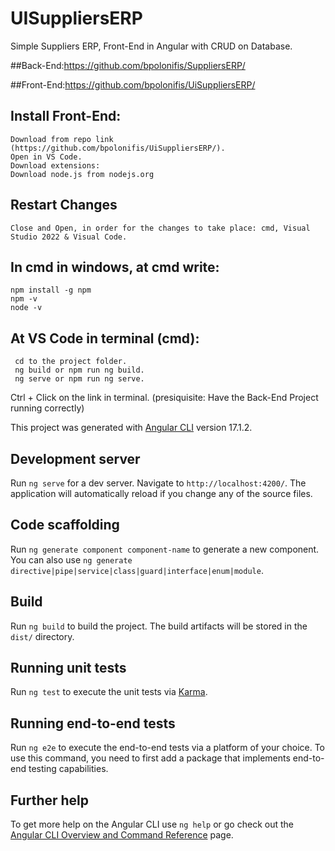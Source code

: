 # UISuppliersERP
Simple Suppliers ERP, Front-End in Angular with CRUD on Database. 

##Back-End:https://github.com/bpolonifis/SuppliersERP/

##Front-End:https://github.com/bpolonifis/UiSuppliersERP/

## Install Front-End:
    Download from repo link (https://github.com/bpolonifis/UiSuppliersERP/).
    Open in VS Code. 
    Download extensions:
    Download node.js from nodejs.org
## Restart Changes
    Close and Open, in order for the changes to take place: cmd, Visual Studio 2022 & Visual Code.

## In cmd in windows, at cmd write: 
	npm install -g npm 
	npm -v
	node -v
## At VS Code in terminal (cmd): 
     cd to the project folder.
     ng build or npm run ng build.
     ng serve or npm run ng serve. 
Ctrl + Click on the link in terminal. (presiquisite: Have the Back-End Project running correctly)


This project was generated with [Angular CLI](https://github.com/angular/angular-cli) version 17.1.2.

## Development server

Run `ng serve` for a dev server. Navigate to `http://localhost:4200/`. The application will automatically reload if you change any of the source files.

## Code scaffolding

Run `ng generate component component-name` to generate a new component. You can also use `ng generate directive|pipe|service|class|guard|interface|enum|module`.

## Build

Run `ng build` to build the project. The build artifacts will be stored in the `dist/` directory.

## Running unit tests

Run `ng test` to execute the unit tests via [Karma](https://karma-runner.github.io).

## Running end-to-end tests

Run `ng e2e` to execute the end-to-end tests via a platform of your choice. To use this command, you need to first add a package that implements end-to-end testing capabilities.

## Further help

To get more help on the Angular CLI use `ng help` or go check out the [Angular CLI Overview and Command Reference](https://angular.io/cli) page.
